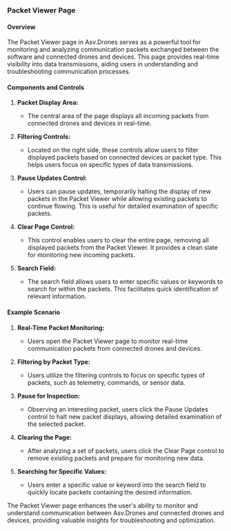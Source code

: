 ### Packet Viewer Page

#### Overview

The Packet Viewer page in Asv.Drones serves as a powerful tool for monitoring and analyzing communication packets exchanged between the software and connected drones and devices. This page provides real-time visibility into data transmissions, aiding users in understanding and troubleshooting communication processes.

#### Components and Controls

1. **Packet Display Area:**
   - The central area of the page displays all incoming packets from connected drones and devices in real-time.

2. **Filtering Controls:**
   - Located on the right side, these controls allow users to filter displayed packets based on connected devices or packet type. This helps users focus on specific types of data transmissions.

3. **Pause Updates Control:**
   - Users can pause updates, temporarily halting the display of new packets in the Packet Viewer while allowing existing packets to continue flowing. This is useful for detailed examination of specific packets.

4. **Clear Page Control:**
   - This control enables users to clear the entire page, removing all displayed packets from the Packet Viewer. It provides a clean slate for monitoring new incoming packets.

5. **Search Field:**
   - The search field allows users to enter specific values or keywords to search for within the packets. This facilitates quick identification of relevant information.

#### Example Scenario

1. **Real-Time Packet Monitoring:**
   - Users open the Packet Viewer page to monitor real-time communication packets from connected drones and devices.

2. **Filtering by Packet Type:**
   - Users utilize the filtering controls to focus on specific types of packets, such as telemetry, commands, or sensor data.

3. **Pause for Inspection:**
   - Observing an interesting packet, users click the Pause Updates control to halt new packet displays, allowing detailed examination of the selected packet.

4. **Clearing the Page:**
   - After analyzing a set of packets, users click the Clear Page control to remove existing packets and prepare for monitoring new data.

5. **Searching for Specific Values:**
   - Users enter a specific value or keyword into the search field to quickly locate packets containing the desired information.

The Packet Viewer page enhances the user's ability to monitor and understand communication between Asv.Drones and connected drones and devices, providing valuable insights for troubleshooting and optimization.